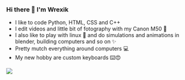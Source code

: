### Hi there 👋 I'm Wrexik
- I like to code Python, HTML, CSS and C++
- I edit videos and little bit of fotography with my Canon M50 📸
- I also like to play with linux 🐧 and do simulations and animations in blender, building computers and so on ✨
- Pretty mutch everything around computers 💻
- My new hobby are custom keyboards ⌨️😍

<p>
  <img src="https://github-readme-stats.vercel.app/api/top-langs/?username=wrexik&layout=compact">
</p>
